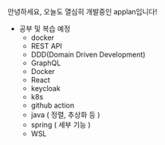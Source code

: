 안녕하세요, 오늘도 열심히 개발중인 applan입니다!

* 공부 및 복습 예정
  * docker
  * REST API
  * DDD(Domain Driven Development)
  * GraphQL
  * Docker
  * React
  * keycloak
  * k8s
  * github action
  * java ( 정렬, 추상화 등 )
  * spring ( 세부 기능 )
  * WSL
